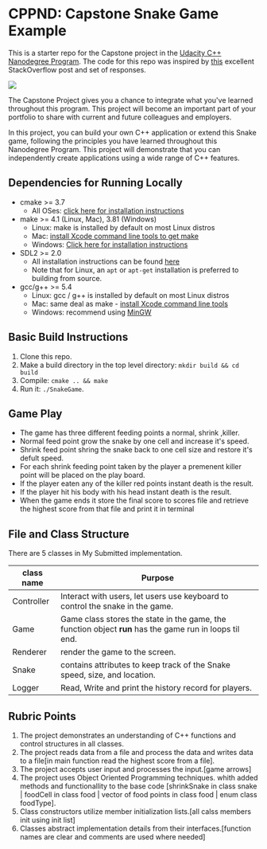 # CPPND: Capstone Snake Game Example

This is a starter repo for the Capstone project in the [Udacity C++ Nanodegree Program](https://www.udacity.com/course/c-plus-plus-nanodegree--nd213). The code for this repo was inspired by [this](https://codereview.stackexchange.com/questions/212296/snake-game-in-c-with-sdl) excellent StackOverflow post and set of responses.

<img src="snake_game.gif"/>

The Capstone Project gives you a chance to integrate what you've learned throughout this program. This project will become an important part of your portfolio to share with current and future colleagues and employers.

In this project, you can build your own C++ application or extend this Snake game, following the principles you have learned throughout this Nanodegree Program. This project will demonstrate that you can independently create applications using a wide range of C++ features.

## Dependencies for Running Locally
* cmake >= 3.7
  * All OSes: [click here for installation instructions](https://cmake.org/install/)
* make >= 4.1 (Linux, Mac), 3.81 (Windows)
  * Linux: make is installed by default on most Linux distros
  * Mac: [install Xcode command line tools to get make](https://developer.apple.com/xcode/features/)
  * Windows: [Click here for installation instructions](http://gnuwin32.sourceforge.net/packages/make.htm)
* SDL2 >= 2.0
  * All installation instructions can be found [here](https://wiki.libsdl.org/Installation)
  * Note that for Linux, an `apt` or `apt-get` installation is preferred to building from source.
* gcc/g++ >= 5.4
  * Linux: gcc / g++ is installed by default on most Linux distros
  * Mac: same deal as make - [install Xcode command line tools](https://developer.apple.com/xcode/features/)
  * Windows: recommend using [MinGW](http://www.mingw.org/)

## Basic Build Instructions

1. Clone this repo.
2. Make a build directory in the top level directory: `mkdir build && cd build`
3. Compile: `cmake .. && make`
4. Run it: `./SnakeGame`.

## Game Play
  * The game has three different feeding points a normal, shrink ,killer.
  * Normal feed point grow the snake by one cell and increase it's speed.
  * Shrink feed point shring the snake back to one cell size and restore it's defult speed.
  * For each shrink feeding point taken by the player a premenent killer point will be placed on the play board.
  * If the player eaten any of the killer red points instant death is the result.
  * If the player hit his body with his head instant death is the result.
  * When the game ends it store the final score to scores file and retrieve the highest score from that file and print it in terminal

## File and Class Structure

There are 5 classes in My Submitted implementation.<br>

| class name | Purpose                                                                                                 |
| ---------- | ------------------------------------------------------------------------------------------------------- |
| Controller | Interact with users, let users use keyboard to control the snake in the game.                           |
| Game       | Game class stores the state in the game, the function object **run** has the game run in loops til end. |
| Renderer   | render the game to the screen.                                                                          |
| Snake      | contains attributes to keep track of the Snake speed, size, and location.                               |
| Logger     | Read, Write and print the history record for players.                                                   |

## Rubric Points 

1. The project demonstrates an understanding of C++ functions and control structures in all classes.
2. The project reads data from a file and process the data and writes data to a file[in main function read the highest score from a file].
3. The project accepts user input and processes the input.[game arrows]
4. The project uses Object Oriented Programming techniques. whith added methods and functionallity to the base code [shrinkSnake in class snake | foodCell in class food | vector of food points in class food | enum class foodType].
5. Class constructors utilize member initialization lists.[all calss members init using init list]
6. Classes abstract implementation details from their interfaces.[function names are clear and comments are used where needed]   

   
